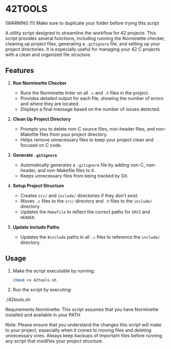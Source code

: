 # 42TOOLS

(WARNING  !!!)
	Make sure to duplicate your folder before trying this script

A utility script designed to streamline the workflow for 42 projects. This script provides several functions, including running the Norminette checker, cleaning up project files, generating a `.gitignore` file, and setting up your project directories. It is especially useful for managing your 42 C projects with a clean and organized file structure.

## Features

1. **Run Norminette Checker**  
   - Runs the Norminette linter on all `.c` and `.h` files in the project.
   - Provides detailed output for each file, showing the number of errors and where they are located.
   - Displays a final message based on the number of issues detected.

2. **Clean Up Project Directory**  
   - Prompts you to delete non-C source files, non-header files, and non-Makefile files from your project directory.
   - Helps remove unnecessary files to keep your project clean and focused on C code.

3. **Generate `.gitignore`**  
   - Automatically generates a `.gitignore` file by adding non-C, non-header, and non-Makefile files to it.
   - Keeps unnecessary files from being tracked by Git.

4. **Setup Project Structure**  
   - Creates `src/` and `include/` directories if they don't exist.
   - Moves `.c` files to the `src/` directory and `.h` files to the `include/` directory.
   - Updates the `Makefile` to reflect the correct paths for `SRCS` and `HEADER`.

5. **Update Include Paths**  
   - Updates the `#include` paths in all `.c` files to reference the `include/` directory.

## Usage

1. Make the script executable by running:

   ```bash
   chmod +x 42tools.sh

2. Run the script by executing:

./42tools.sh

Requirements
Norminette: This script assumes that you have Norminette installed and available in your PATH

Note: Please ensure that you understand the changes this script will make to your project, especially when it comes to moving files and deleting unnecessary ones. Always keep backups of important files before running any script that modifies your project structure.

